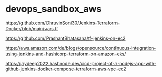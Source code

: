 # devops_sandbox_aws


https://github.com/DhruvinSoni30/Jenkins-Terraform-Docker/blob/main/vars.tf

https://github.com/PrashantBhatasana/tf-jenkins-on-ec2

https://aws.amazon.com/de/blogs/opensource/continuous-integration-using-jenkins-and-hashicorp-terraform-on-amazon-eks/

https://jaydeep2022.hashnode.dev/cicd-project-of-a-nodejs-app-with-github-jenkins-docker-compose-terraform-aws-vpc-ec2
